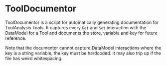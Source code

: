 # ToolDocumentor

ToolDocumentor is a script for automatically generating documentation for ToolAnalysis Tools. It captures every `Get` and `Set` interaction with the DataModel for a Tool and documents the store, variable and key for future reference.

Note that the documentor cannot capture DataModel interactions where the key is a string variable, the key must be hardcoded. It may also trip up if the file has weird whitespacing.
